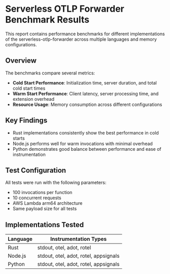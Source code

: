 # Serverless OTLP Forwarder Benchmark Results

This report contains performance benchmarks for different implementations of the serverless-otlp-forwarder across multiple languages and memory configurations.

## Overview

The benchmarks compare several metrics:

- **Cold Start Performance**: Initialization time, server duration, and total cold start times
- **Warm Start Performance**: Client latency, server processing time, and extension overhead
- **Resource Usage**: Memory consumption across different configurations

## Key Findings

- Rust implementations consistently show the best performance in cold starts
- Node.js performs well for warm invocations with minimal overhead
- Python demonstrates good balance between performance and ease of instrumentation

## Test Configuration

All tests were run with the following parameters:
- 100 invocations per function
- 10 concurrent requests
- AWS Lambda arm64 architecture
- Same payload size for all tests

## Implementations Tested

| Language | Instrumentation Types |
|----------|------------------------|
| Rust     | stdout, otel, adot, rotel |
| Node.js  | stdout, otel, adot, rotel, appsignals |
| Python   | stdout, otel, adot, rotel, appsignals | 